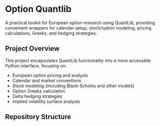 # Option Quantlib

A practical toolkit for European option research using QuantLib, providing convenient wrappers for calendar setup, stock/option modeling, pricing calculations, Greeks, and hedging strategies.

## Project Overview

This project encapsulates QuantLib functionality into a more accessible Python interface, focusing on:
- European option pricing and analysis
- Calendar and market conventions
- Stock modeling (including Black-Scholes and other models)
- Option Greeks calculation
- Delta hedging strategies
- Implied volatility surface analysis

## Repository Structure
